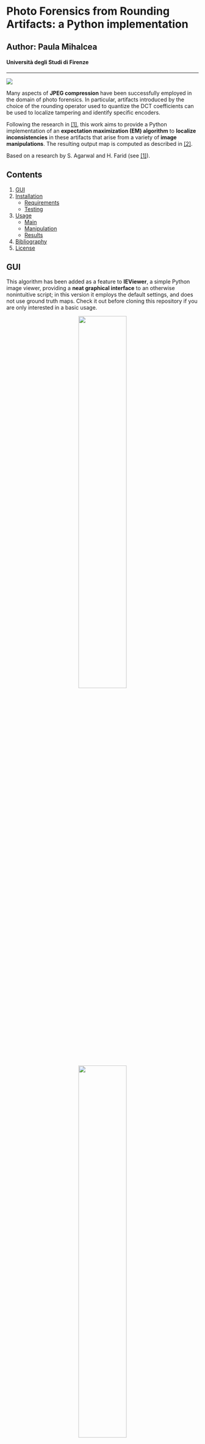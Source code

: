 # Photo Forensics from Rounding Artifacts: a Python implementation
## Author: Paula Mihalcea
#### Università degli Studi di Firenze

---

![](https://img.shields.io/github/repo-size/PaulaMihalcea/Photo-Forensics-from-Rounding-Artifacts)

Many aspects of **JPEG compression** have been successfully employed in
the domain of photo forensics. In particular, artifacts introduced by the choice of the rounding operator used to quantize the DCT coefficients can be used to localize tampering and identify specific encoders.

Following the research in [\[1\]](https://doi.org/10.1145/3369412.3395059), this work aims to provide a Python implementation of an **expectation maximization (EM) algorithm** to **localize inconsistencies** in these artifacts that arise from a variety of **image manipulations**. The resulting output map is computed as described in [\[2\]](https://doi.org/10.1109/WIFS.2017.8267641).

Based on a research by S. Agarwal and H. Farid (see [\[1\]](https://doi.org/10.1145/3369412.3395059)).

## Contents
1. [GUI](#gui)
2. [Installation](#installation)
    - [Requirements](#requirements)
    - [Testing](#testing)
3. [Usage](#usage)
   - [Main](#main)
   - [Manipulation](#manipulation)
   - [Results](#results)
4. [Bibliography](#bibliography)
5. [License](#license)

## GUI

This algorithm has been added as a feature to **IEViewer**, a simple Python image viewer, providing a **neat graphical interface** to an otherwise nonintuitive script; in this version it employs the default settings, and does not use ground truth maps. Check it out before cloning this repository if you are only interested in a basic usage.
   <p align="center"><img src="https://github.com/PaulaMihalcea/Photo-Forensics-from-Rounding-Artifacts/blob/master/screenshots/analyze_0.png" width="50%" height="50%"></p>
    <p align="center"><img src="https://github.com/PaulaMihalcea/Photo-Forensics-from-Rounding-Artifacts/blob/master/screenshots/analyze_1.png" width="50%" height="50%"></p>

## Installation

As a Python 3 application, this project has a few basic requirements in order to be up and running. In order to install them, the [`pip`](https://packaging.python.org/key_projects/#pip "pip") package installer is recommended, as it allows for the automatic installation of all requirements. Nonetheless, the latter have been listed in order to simplify an eventual manual installation.

It is assumed that Python 3 is already installed on the desired system.

1. Download the repository and navigate to its folder.

2. Install the requirements using `pip` from a terminal:

    ```
    pip install --upgrade -r requirements.txt
    ```

### Requirements

The following Python packages are required in order to run this program. Please note that versions are to be intended as minimum, or the latest compatible.

| Package | Version |
| :------------ | :------------ |
| [Python](https://www.python.org/) | 3.8 |
| [argparse](https://docs.python.org/3/library/argparse.html) | _latest_ |
| [decimal](https://docs.python.org/3/library/decimal.html) | _latest_ |
| [Matplotlib](https://matplotlib.org/) | _latest_ |
| [NumPy](https://numpy.org/) | _latest_ |
| [OpenCV](https://opencv.org/) | _latest_ |
| [os](https://docs.python.org/3/library/os.html) | _latest_ |
| [pandas](https://pandas.pydata.org/) | _latest_ |
| [Pillow](https://pillow.readthedocs.io/en/stable/) | 8.2.0 |
| [random](https://docs.python.org/3/library/random.html) | _latest_ |
| [scikit-learn](https://scikit-learn.org/stable/) | _latest_ |
| [SciPy](https://www.scipy.org/) | _latest_ |
| [sys](https://docs.python.org/3/library/sys.html) | _latest_ |
| [time](https://docs.python.org/3/library/time.html) | _latest_ |
| [tqdm](https://github.com/tqdm/tqdm) | _latest_ |

### Testing
This project has been written and tested using [Python 3.8](https://www.python.org/downloads/release/python-380/) on a Windows 10 Pro machine.

## Usage

### Main

Run from a terminal specifying the path to the image to be analyzed, as follows:

```
python3 main.py "path/to/image/image_file.jpg"
```

Optional arguments:
- `--win_size`: window size in pixel (default: `64`), must be a multiple of 8;
- `--stop_threshold`: expectation-maximization algorithm stop threshold (default: `1e-3`);
- `--prob_r_b_in_c1`: expectation-maximization algorithm probability of _r_ conditioned by _b_ belonging to _C<sub>1</sub>_ (default: `0.5`);
- `--interpolate`: interpolate missing pixel values, aka NaNs generated from divisions in the EM algorithm, using the function from [\[3\]](https://stackoverflow.com/a/68558547), otherwise replace them with `0.5` (default: `False`). _Warning: slows down the program significantly_;
- `--show`: show the resulting output map (default: `True`);
- `--save`: save the resulting output map in the `results` folder (default: `False`);
- `--show_roc_plot`: show the plot of the ROC curve (default: `False`);
- `--save_roc_plot`: save the plot of the ROC curve in the `results` folder (default: `False`);
- `--show_diff_plot`: show the plot of the difference between successive estimates of template _c_ (default: `False`);
- `--save_diff_plot`: save the plot of the difference between successive estimates of template _c_ in the `results` folder (default: `False`);
- `--verbose`: show progress in terminal (default: `True`).

Example call with optional arguments:
```
python3 main.py "images/my_photo.jpg" --win_size=256 --stop_threshold=1e-2 --save=True
```

### Manipulation

This script generates **manipulated images** and their respective **ground truth masks** from a given directory (`path/to/images/`) in four subdirectories (`path/to/images/manip_jpeg`, `path/to/images/manip_png`, `path/to/images/manip_jpeg/ground_truth` and `path/to/images/manip_png/ground_truth`), as described in [\[1\]](https://doi.org/10.1145/3369412.3395059).

Specifically, for every original image the script generates **80 manipulated images** (ground truth masks excluded), one for each:

- manipulation type:
  - **copy-move**;
  - **median filter**: 3x3 OpenCV median filter;
  - **rotation**: random rotation of 10 to 80 degrees;
  - **content-aware fill**: OpenCV `inpaint()` function [\[4\]](https://docs.opencv.org/4.5.2/d7/d8b/group__photo__inpaint.html) with Telea method [\[5\]](https://doi.org/10.1080/10867651.2004.10487596);
- **region size**: 512 px, 256 px, 128 px and 64 px;
- **JPEG quality**: a random quality chosen from each of the ranges \[60, 70\], \[71, 80\], \[81, 90\] and \[91, 100\];
- **save format**: PNG and JPEG (OpenCV `imwrite()` function [\[6\]](https://docs.opencv.org/4.5.2/d4/da8/group__imgcodecs.html#gabbc7ef1aa2edfaa87772f1202d67e0ce)).

The script can be run with:

```
python3 manipulation.py "path/to/images/"
```

### Results

This script generates the plots shown in figures 6 and 7 of [\[1\]](https://doi.org/10.1145/3369412.3395059) (except for figure _7(d)_) using images manipulated as explained in the same paper. It can be used to either analyze images in a given directory and save the results (as CSV files and PNG images), or to create the plots from existing CSV files.

In order to analyze all images and generate results, the script can be run with:

```
python3 results.py True --dir_path="path/to/images/"
```

Otherwise, it can be used to load existing results with:

```
python3 results.py False
```

Optional arguments:
- `--dir_path`: path of the directory containing the images to be analyzed (only needed to generate results);
- `--win_size`: window size in pixel (default: `64`); [\[1\]](https://doi.org/10.1145/3369412.3395059) uses `64`, `128` and `256` for three different sets of experiments.

## Bibliography
[\[1\]](https://doi.org/10.1145/3369412.3395059) Shruti Agarwal and Hany Farid. 2020. **Photo Forensics From Rounding Artifacts.** In Proceedings of the 2020 ACM Workshop on Information Hiding and Multimedia Security (IH&MMSec '20). Association for Computing Machinery, New York, NY, USA, 103–114, DOI:[10.1145/3369412.3395059](https://doi.org/10.1145/3369412.3395059)

[\[2\]](https://doi.org/10.1109/WIFS.2017.8267641) Shruti Agarwal and Hany Farid. 2017. **Photo Forensics from JPEG Dimples.** 2017 IEEE Workshop on Information Forensics and Security (WIFS), pp. 1-6, DOI:[10.1109/WIFS.2017.8267641](https://doi.org/10.1109/WIFS.2017.8267641)

[\[3\]](https://stackoverflow.com/a/68558547) Sam De Meyer, **[interpolate missing values 2d python](https://stackoverflow.com/questions/37662180/interpolate-missing-values-2d-python)**, 2021

[\[4\]](https://docs.opencv.org/4.5.2/d7/d8b/group__photo__inpaint.html) OpenCV, **Inpainting**, OpenCV Documentation

[\[5\]](https://doi.org/10.1080/10867651.2004.10487596) Alexandru Telea, **An image inpainting technique based on the fast marching method**, Journal of graphics tools, 9(1):23–34, 2004, DOI:[10.1080/10867651.2004.10487596](https://doi.org/10.1080/10867651.2004.10487596)

[\[6\]](https://docs.opencv.org/4.5.2/d4/da8/group__imgcodecs.html#gabbc7ef1aa2edfaa87772f1202d67e0ce) OpenCV, **imwrite()**, OpenCV Documentation

## License
This work is licensed under a [Creative Commons “Attribution-NonCommercial-ShareAlike 4.0 International”](https://creativecommons.org/licenses/by-nc-sa/4.0/deed.en) license. More details are available in the [LICENSE](./LICENSE) file. All rights regarding the theory of the implemented algorithm reserved to the original paper's authors.
